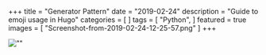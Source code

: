 +++
title = "Generator Pattern"
date = "2019-02-24"
description = "Guide to emoji usage in Hugo"
categories = [
]
tags = [
    "Python",
]
featured = true
images = [
  "Screenshot-from-2019-02-24-12-25-57.png"
]
+++

![""](/Screenshot-from-2019-02-24-12-25-57.png)
